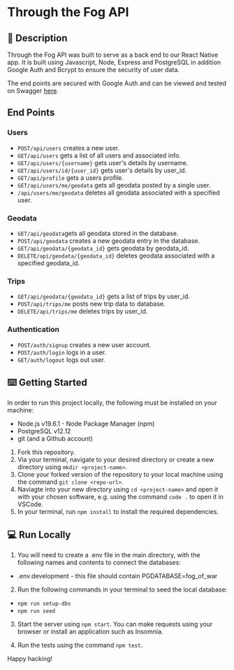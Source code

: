 # Through the Fog API

## 📝 Description

Through the Fog API was built to serve as a back end to our React Native app. It is built using Javascript, Node, Express and PostgreSQL in addition Google Auth and Bcrypt to ensure the security of user data. 

The end points are secured with Google Auth and can be viewed and tested on Swagger [here](https://fog-of-war-auth.onrender.com/api-docs/). 

## End Points


### Users
* `POST/api/users` creates a new user.
* `GET/api/users` gets a list of all users and associated info.
* `GET/api/users/{username}` gets user's details by username.
* `GET/api/users/id/{user_id}` gets user's details by user_id.
* `GET/api/profile` gets a users profile.
* `GET/api/users/me/geodata` gets all geodata posted by a single user.
* `/api/users/me/geodata` deletes all geodata associated with a specified user.

### Geodata

* `GET/api/geodata`gets all geodata stored in the database.
* `POST/api/geodata` creates a new geodata entry in the database.
* `GET/api/geodata/{geodata_id}` gets geodata by geodata_id.
* `DELETE/api/geodata/{geodata_id}` deletes geodata associated with a specified geodata_id.

### Trips

* `GET/api/geodata/{geodata_id}` gets a list of trips by user_id.
* `POST/api/trips/me` posts new trip data to database.
* `DELETE/api/trips/me` deletes trips by user_id.

### Authentication

* `POST/auth/signup` creates a new user account.
* `POST/auth/login` logs in a user.
* `GET/auth/logout` logs out user.


## ⌨️ Getting Started

In order to run this project locally, the following must be installed on your machine:

* Node.js v19.6.1 - Node Package Manager (npm)
* PostgreSQL v12.12 
* git (and a Github account)

1. Fork this repository.
2. Via your terminal, navigate to your desired directory or create a new directory using `mkdir <project-name>`. 
3. Clone your forked version of the repository to your local machine using the command `git clone <repo-url>`.
3. Naviagte into your new directory using `cd <project-name>` and open it with your chosen software, e.g. using the command `code .` to open it in VSCode.
4. In your terminal, run `npm install` to install the required dependencies.

## 💻 Run Locally

1. You will need to create a .env file in the main directory, with the following names and contents to connect the databases:

* .env.development - this file should contain PGDATABASE=fog_of_war

2. Run the following commands in your terminal to seed the local database:

* `npm run setup-dbs`
* `npm run seed`

3. Start the server using `npm start`. You can make requests using your browser or install an application such as Insomnia.

4. Run the tests using the command `npm test`.

Happy hacking!
